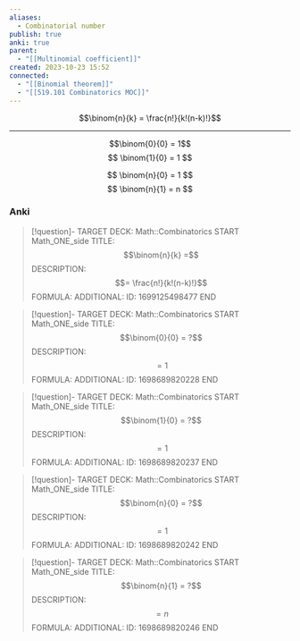 ```yaml
---
aliases:
  - Combinatorial number
publish: true
anki: true
parent:
  - "[[Multinomial coefficient]]"
created: 2023-10-23 15:52
connected:
  - "[[Binomial theorem]]"
  - "[[519.101 Combinatorics MOC]]"
---
```


$$\binom{n}{k} = \frac{n!}{k!(n-k)!}$$

---
$$\binom{0}{0} = 1$$
$$
\binom{1}{0} = 1
$$

$$
\binom{n}{0} = 1
$$
$$
\binom{n}{1} = n
$$

### Anki
> [!question]-
TARGET DECK: Math::Combinatorics
START
Math_ONE_side
TITLE: $$\binom{n}{k} =$$
DESCRIPTION: $$= \frac{n!}{k!(n-k)!}$$
FORMULA: 
ADDITIONAL:
ID: 1699125498477
END

> [!question]-
TARGET DECK: Math::Combinatorics
START
Math_ONE_side
TITLE: $$\binom{0}{0} = ?$$
DESCRIPTION: $$ = 1$$
FORMULA: 
ADDITIONAL:
ID: 1698689820228
END

> [!question]-
TARGET DECK: Math::Combinatorics
START
Math_ONE_side
TITLE: $$\binom{1}{0} = ?$$
DESCRIPTION: $$ = 1$$
FORMULA: 
ADDITIONAL:
ID: 1698689820237
END


> [!question]-
TARGET DECK: Math::Combinatorics
START
Math_ONE_side
TITLE: $$\binom{n}{0} = ?$$
DESCRIPTION: $$ = 1$$
FORMULA: 
ADDITIONAL:
ID: 1698689820242
END

> [!question]-
TARGET DECK: Math::Combinatorics
START
Math_ONE_side
TITLE: $$\binom{n}{1} = ?$$
DESCRIPTION: $$ = n$$
FORMULA: 
ADDITIONAL:
ID: 1698689820246
END